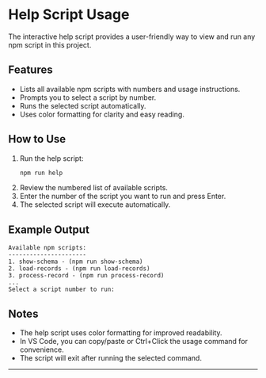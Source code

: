# Help Script Usage

The interactive help script provides a user-friendly way to view and run any npm script in this project.

## Features
- Lists all available npm scripts with numbers and usage instructions.
- Prompts you to select a script by number.
- Runs the selected script automatically.
- Uses color formatting for clarity and easy reading.

## How to Use
1. Run the help script:
   ```sh
   npm run help
   ```
2. Review the numbered list of available scripts.
3. Enter the number of the script you want to run and press Enter.
4. The selected script will execute automatically.

## Example Output
```
Available npm scripts:
----------------------
1. show-schema - (npm run show-schema)
2. load-records - (npm run load-records)
3. process-record - (npm run process-record)
...
Select a script number to run: 
```

## Notes
- The help script uses color formatting for improved readability.
- In VS Code, you can copy/paste or Ctrl+Click the usage command for convenience.
- The script will exit after running the selected command.

---
